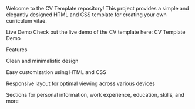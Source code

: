 Welcome to the CV Template repository! This project provides a simple and elegantly designed HTML and CSS template for creating your own curriculum vitae.

Live Demo
Check out the live demo of the CV template here: CV Template Demo

Features

Clean and minimalistic design

Easy customization using HTML and CSS

Responsive layout for optimal viewing across various devices

Sections for personal information, work experience, education, skills, and more

